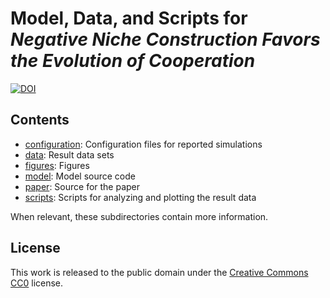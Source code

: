 # Model, Data, and Scripts for *Negative Niche Construction Favors the Evolution of Cooperation*

[![DOI](https://zenodo.org/badge/doi/10.5281/zenodo.16914.svg)](http://dx.doi.org/10.5281/zenodo.16914)

## Contents

* [configuration](configuration): Configuration files for reported simulations
* [data](data): Result data sets
* [figures](figures): Figures
* [model](model): Model source code
* [paper](paper): Source for the paper
* [scripts](scripts): Scripts for analyzing and plotting the result data

When relevant, these subdirectories contain more information.


## License

This work is released to the public domain under the [Creative Commons
CC0](http://creativecommons.org/publicdomain/zero/1.0/) license.

